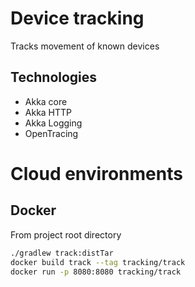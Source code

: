 # Device tracking

Tracks movement of known devices

## Technologies

- Akka core
- Akka HTTP
- Akka Logging
- OpenTracing

# Cloud environments

## Docker

From project root directory

```bash
./gradlew track:distTar
docker build track --tag tracking/track
docker run -p 8080:8080 tracking/track
```
